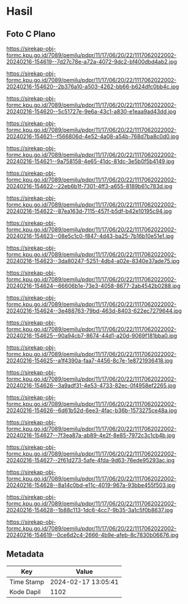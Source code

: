 # Hasil

## Foto C Plano

https://sirekap-obj-formc.kpu.go.id/7089/pemilu/pdpr/11/17/06/20/22/1117062022002-20240216-154619--7d27c78e-a72a-4072-9dc2-bf400dbd4ab2.jpg

https://sirekap-obj-formc.kpu.go.id/7089/pemilu/pdpr/11/17/06/20/22/1117062022002-20240216-154620--2b376a10-a503-4262-bb66-b624dfc0bb4c.jpg

https://sirekap-obj-formc.kpu.go.id/7089/pemilu/pdpr/11/17/06/20/22/1117062022002-20240216-154620--5c51727e-9e6a-43c1-a830-e1eaa9ad43dd.jpg

https://sirekap-obj-formc.kpu.go.id/7089/pemilu/pdpr/11/17/06/20/22/1117062022002-20240216-154621--f566806d-4e52-4a08-a54b-768d7ba8c0d0.jpg

https://sirekap-obj-formc.kpu.go.id/7089/pemilu/pdpr/11/17/06/20/22/1117062022002-20240216-154621--9a758158-4e65-41dc-81dc-3e5b0f5b4149.jpg

https://sirekap-obj-formc.kpu.go.id/7089/pemilu/pdpr/11/17/06/20/22/1117062022002-20240216-154622--22eb6b1f-7301-4ff3-a655-8189b61c783d.jpg

https://sirekap-obj-formc.kpu.go.id/7089/pemilu/pdpr/11/17/06/20/22/1117062022002-20240216-154622--87ea163d-7115-457f-b5df-b42e10195c94.jpg

https://sirekap-obj-formc.kpu.go.id/7089/pemilu/pdpr/11/17/06/20/22/1117062022002-20240216-154623--08e5c1c0-f847-4d43-ba25-7b16b10e51e1.jpg

https://sirekap-obj-formc.kpu.go.id/7089/pemilu/pdpr/11/17/06/20/22/1117062022002-20240216-154623--3da80247-5251-4db4-a02e-8340e37ade75.jpg

https://sirekap-obj-formc.kpu.go.id/7089/pemilu/pdpr/11/17/06/20/22/1117062022002-20240216-154624--66606b1e-73e3-4058-8677-2ab4542b0288.jpg

https://sirekap-obj-formc.kpu.go.id/7089/pemilu/pdpr/11/17/06/20/22/1117062022002-20240216-154624--3e488763-79bd-463d-8403-622ec7279644.jpg

https://sirekap-obj-formc.kpu.go.id/7089/pemilu/pdpr/11/17/06/20/22/1117062022002-20240216-154625--90a94cb7-8674-44d1-a20d-9069f181bba0.jpg

https://sirekap-obj-formc.kpu.go.id/7089/pemilu/pdpr/11/17/06/20/22/1117062022002-20240216-154625--a1f4390a-faa7-4456-8c7e-1e8721936418.jpg

https://sirekap-obj-formc.kpu.go.id/7089/pemilu/pdpr/11/17/06/20/22/1117062022002-20240216-154626--3a9adf31-4e53-4733-82ec-0f4958ef2265.jpg

https://sirekap-obj-formc.kpu.go.id/7089/pemilu/pdpr/11/17/06/20/22/1117062022002-20240216-154626--6d61b52d-6ee3-4fac-b36b-1573275ce48a.jpg

https://sirekap-obj-formc.kpu.go.id/7089/pemilu/pdpr/11/17/06/20/22/1117062022002-20240216-154627--7f3ea87a-ab89-4e2f-8e85-7972c3c1cb4b.jpg

https://sirekap-obj-formc.kpu.go.id/7089/pemilu/pdpr/11/17/06/20/22/1117062022002-20240216-154627--2f61d273-5afe-4fda-9d63-76ede95293ac.jpg

https://sirekap-obj-formc.kpu.go.id/7089/pemilu/pdpr/11/17/06/20/22/1117062022002-20240216-154628--8a14c0bd-e11c-4019-967a-93bbe455f503.jpg

https://sirekap-obj-formc.kpu.go.id/7089/pemilu/pdpr/11/17/06/20/22/1117062022002-20240216-154628--1b88c113-1dc6-4cc7-9b35-3a1c5f0b8637.jpg

https://sirekap-obj-formc.kpu.go.id/7089/pemilu/pdpr/11/17/06/20/22/1117062022002-20240216-154619--0ce6d2c4-2666-4b9e-afeb-8c7830b06676.jpg


## Metadata

| Key        | Value               |
| ---------- | ------------------- |
| Time Stamp | 2024-02-17 13:05:41 |
| Kode Dapil | 1102                |



